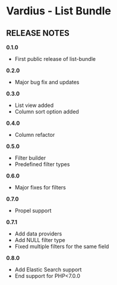 Vardius - List Bundle
======================================

RELEASE NOTES
----------------
**0.1.0**

- First public release of list-bundle

**0.2.0**

- Major bug fix and updates

**0.3.0**

- List view added
- Column sort option added

**0.4.0**

- Column refactor

**0.5.0**

- Filter builder
- Predefined filter types

**0.6.0**

- Major fixes for filters

**0.7.0**

- Propel support

**0.7.1**

- Add data providers
- Add NULL filter type
- Fixed multiple filters for the same field

**0.8.0**

- Add Elastic Search support
- End support for PHP<7.0.0